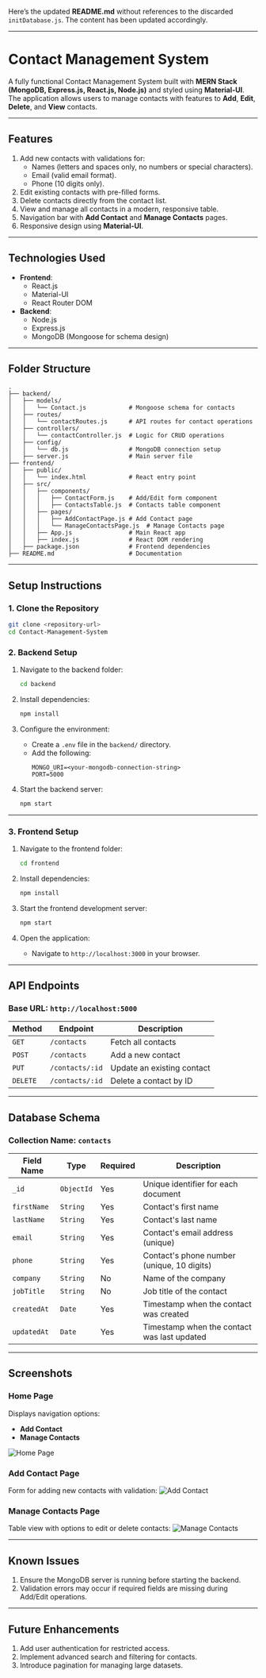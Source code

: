 Here’s the updated **README.md** without references to the discarded `initDatabase.js`. The content has been updated accordingly.

---

# **Contact Management System**

A fully functional Contact Management System built with **MERN Stack (MongoDB, Express.js, React.js, Node.js)** and styled using **Material-UI**. The application allows users to manage contacts with features to **Add**, **Edit**, **Delete**, and **View** contacts.

---

## **Features**

1. Add new contacts with validations for:
   - Names (letters and spaces only, no numbers or special characters).
   - Email (valid email format).
   - Phone (10 digits only).
2. Edit existing contacts with pre-filled forms.
3. Delete contacts directly from the contact list.
4. View and manage all contacts in a modern, responsive table.
5. Navigation bar with **Add Contact** and **Manage Contacts** pages.
6. Responsive design using **Material-UI**.

---

## **Technologies Used**

- **Frontend**:
  - React.js
  - Material-UI
  - React Router DOM
- **Backend**:
  - Node.js
  - Express.js
  - MongoDB (Mongoose for schema design)

---

## **Folder Structure**

```plaintext
.
├── backend/
│   ├── models/
│   │   └── Contact.js            # Mongoose schema for contacts
│   ├── routes/
│   │   └── contactRoutes.js      # API routes for contact operations
│   ├── controllers/
│   │   └── contactController.js  # Logic for CRUD operations
│   ├── config/
│   │   └── db.js                 # MongoDB connection setup
│   ├── server.js                 # Main server file
├── frontend/
│   ├── public/
│   │   └── index.html            # React entry point
│   ├── src/
│   │   ├── components/
│   │   │   ├── ContactForm.js    # Add/Edit form component
│   │   │   ├── ContactsTable.js  # Contacts table component
│   │   ├── pages/
│   │   │   ├── AddContactPage.js # Add Contact page
│   │   │   └── ManageContactsPage.js  # Manage Contacts page
│   │   ├── App.js                # Main React app
│   │   ├── index.js              # React DOM rendering
│   ├── package.json              # Frontend dependencies
├── README.md                     # Documentation
```

---

## **Setup Instructions**

### **1. Clone the Repository**
```bash
git clone <repository-url>
cd Contact-Management-System
```

### **2. Backend Setup**

1. Navigate to the backend folder:
   ```bash
   cd backend
   ```

2. Install dependencies:
   ```bash
   npm install
   ```

3. Configure the environment:
   - Create a `.env` file in the `backend/` directory.
   - Add the following:
     ```env
     MONGO_URI=<your-mongodb-connection-string>
     PORT=5000
     ```

4. Start the backend server:
   ```bash
   npm start
   ```

---

### **3. Frontend Setup**

1. Navigate to the frontend folder:
   ```bash
   cd frontend
   ```

2. Install dependencies:
   ```bash
   npm install
   ```

3. Start the frontend development server:
   ```bash
   npm start
   ```

4. Open the application:
   - Navigate to `http://localhost:3000` in your browser.

---

## **API Endpoints**

### **Base URL:** `http://localhost:5000`

| **Method** | **Endpoint**        | **Description**              |
|------------|---------------------|------------------------------|
| `GET`      | `/contacts`         | Fetch all contacts           |
| `POST`     | `/contacts`         | Add a new contact            |
| `PUT`      | `/contacts/:id`     | Update an existing contact   |
| `DELETE`   | `/contacts/:id`     | Delete a contact by ID       |

---

## **Database Schema**

### **Collection Name:** `contacts`

| **Field Name**      | **Type**    | **Required** | **Description**                        |
|---------------------|-------------|--------------|----------------------------------------|
| `_id`               | `ObjectId` | Yes          | Unique identifier for each document    |
| `firstName`         | `String`   | Yes          | Contact's first name                   |
| `lastName`          | `String`   | Yes          | Contact's last name                    |
| `email`             | `String`   | Yes          | Contact's email address (unique)       |
| `phone`             | `String`   | Yes          | Contact's phone number (unique, 10 digits) |
| `company`           | `String`   | No           | Name of the company                    |
| `jobTitle`          | `String`   | No           | Job title of the contact               |
| `createdAt`         | `Date`     | Yes          | Timestamp when the contact was created |
| `updatedAt`         | `Date`     | Yes          | Timestamp when the contact was last updated |

---

## **Screenshots**

### **Home Page**
Displays navigation options:
- **Add Contact**
- **Manage Contacts**

![Home Page](./screenshots/home-page.png)

### **Add Contact Page**
Form for adding new contacts with validation:
![Add Contact](./screenshots/add-contact-page.png)

### **Manage Contacts Page**
Table view with options to edit or delete contacts:
![Manage Contacts](./screenshots/manage-contacts-page.png)

---

## **Known Issues**

1. Ensure the MongoDB server is running before starting the backend.
2. Validation errors may occur if required fields are missing during Add/Edit operations.

---

## **Future Enhancements**

1. Add user authentication for restricted access.
2. Implement advanced search and filtering for contacts.
3. Introduce pagination for managing large datasets.

